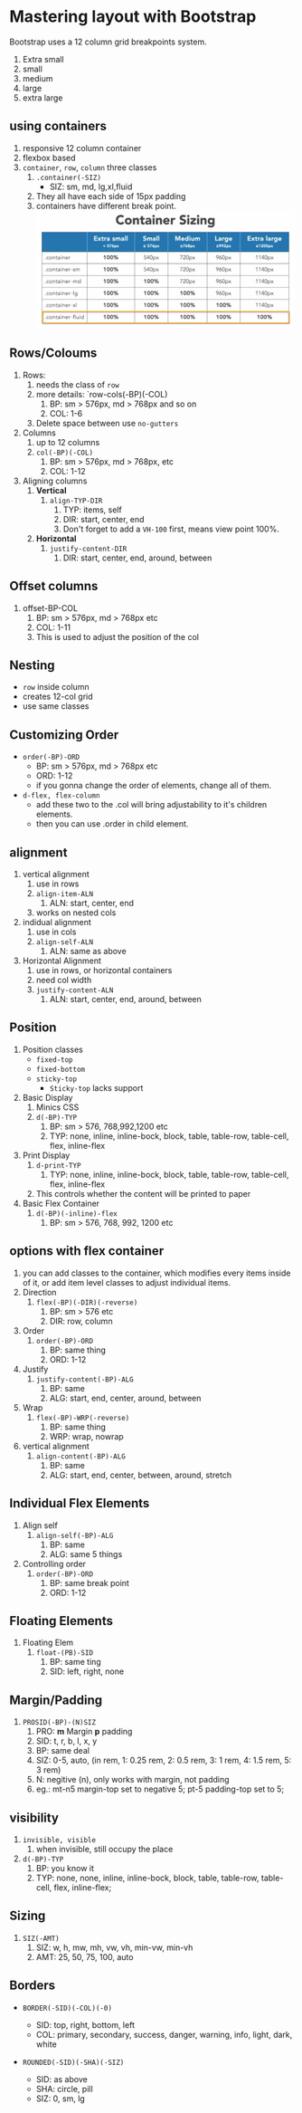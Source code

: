 # Mastering layout with Bootstrap

 Bootstrap uses a 12 column grid breakpoints system.

   1. Extra small
   2. small
   3. medium
   4. large
   5. extra large

## using containers

1. responsive 12 column container
2. flexbox based
3. `container`, `row`, `column` three classes
    1. `.container(-SIZ)`
        - SIZ: sm, md, lg,xl,fluid
    2. They all have each side of 15px padding
    3. containers have different break point. ![img](../asset/bootstrap_1.png)

## Rows/Coloums

1. Rows:
   1. needs the class of `row`
   2. more details: `row-cols(-BP)(-COL)
      1. BP: sm > 576px, md > 768px and so on
      2. COL: 1-6
   3. Delete space between use `no-gutters`
2. Columns
   1. up to 12 columns
   2. `col(-BP)(-COL)`
      1. BP: sm > 576px, md > 768px, etc
      2. COL: 1-12
3. Aligning columns
   1. **Vertical**
      1. `align-TYP-DIR`
         1. TYP: items, self
         2. DIR: start, center, end
         3. Don't forget to add a `VH-100` first, means view point 100%.
   2. **Horizontal**
      1. `justify-content-DIR`
         1. DIR: start, center, end, around, between

## Offset columns

1. offset-BP-COL
   1. BP: sm > 576px, md > 768px etc
   2. COL: 1-11
   3. This is used to adjust the position of the col

## Nesting

- `row` inside column
- creates 12-col grid
- use same classes

## Customizing Order

- `order(-BP)-ORD`
  - BP: sm > 576px, md > 768px etc
  - ORD: 1-12
  - if you gonna change the order of elements, change all of them.
- `d-flex, flex-column`
  - add these two to the .col will bring adjustability to it's children elements.
  - then you can use .order in child element.

## alignment

1. vertical alignment
   1. use in rows
   2. `align-item-ALN`
      1. ALN: start, center, end
   3. works on nested cols
2. indidual alignment
   1. use in cols
   2. `align-self-ALN`
      1. ALN: same as above
3. Horizontal Alignment
   1. use in rows, or horizontal containers
   2. need col width
   3. `justify-content-ALN`
      1. ALN: start, center, end, around, between

## Position

1. Position classes
     - `fixed-top`
     - `fixed-bottom`
     - `sticky-top`
        - `Sticky-top` lacks support
2. Basic Display
   1. Minics CSS
   2. `d(-BP)-TYP`
      1. BP: sm > 576, 768,992,1200 etc
      2. TYP: none, inline, inline-bock, block, table, table-row, table-cell, flex, inline-flex
3. Print Display
   1. `d-print-TYP`
      1. TYP: none, inline, inline-bock, block, table, table-row, table-cell, flex, inline-flex
   2. This controls whether the content will be printed to paper
4. Basic Flex Container
   1. `d(-BP)(-inline)-flex`
      1. BP: sm > 576, 768, 992, 1200 etc

## options with flex container

1. you can add classes to the container, which modifies every items inside of it, or add item level classes to adjust individual items.
2. Direction
   1. `flex(-BP)(-DIR)(-reverse)`
      1. BP: sm > 576 etc
      2. DIR: row, column
3. Order
   1. `order(-BP)-ORD`
      1. BP: same thing
      2. ORD: 1-12
4. Justify
   1. `justify-content(-BP)-ALG`
      1. BP: same
      2. ALG: start, end, center, around, between
5. Wrap
   1. `flex(-BP)-WRP(-reverse)`
      1. BP: same thing
      2. WRP: wrap, nowrap
6. vertical alignment
   1. `align-content(-BP)-ALG`
      1. BP: same
      2. ALG: start, end, center, between, around, stretch

## Individual Flex Elements

1. Align self
   1. `align-self(-BP)-ALG`
      1. BP: same
      2. ALG: same 5 things
2. Controlling order
   1. `order(-BP)-ORD`
      1. BP: same break point
      2. ORD: 1-12

## Floating Elements

1. Floating Elem
   1. `float-(PB)-SID`
      1. BP: same ting
      2. SID: left, right, none

## Margin/Padding

1. `PROSID(-BP)-(N)SIZ`
   1. PRO: **m** Margin **p** padding
   2. SID: t, r, b, l, x, y
   3. BP: same deal
   4. SIZ: 0-5, auto, (in rem, 1: 0.25 rem, 2: 0.5 rem, 3: 1 rem, 4: 1.5 rem, 5: 3 rem)
   5. N: negitive (n), only works with margin, not padding
   6. eg.: mt-n5 margin-top set to negative 5; pt-5 padding-top set to 5;

## visibility

1. `invisible, visible` 
   1. when invisible, still occupy the place
2. `d(-BP)-TYP`
   1. BP: you know it
   2. TYP: none, none, inline, inline-bock, block, table, table-row, table-cell, flex, inline-flex;

## Sizing

1. `SIZ(-AMT)`
   1. SIZ: w, h, mw, mh, vw, vh, min-vw, min-vh
   2. AMT: 25, 50, 75, 100, auto

## Borders

- `BORDER(-SID)(-COL)(-0)`
  - SID: top, right, bottom, left
  - COL: primary, secondary, success, danger, warning, info, light, dark, white

- `ROUNDED(-SID)(-SHA)(-SIZ)`
  - SID: as above
  - SHA: circle, pill
  - SIZ: 0, sm, lg